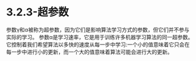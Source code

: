 # 3.2.3-超参数

参数γ和α被称为超参数，因为它们是影响算法学习方式的参数，但它们并不参与实际的学习。 参数α是学习速率，它是用于训练许多机器学习算法的同一超参数。它控制着我们希望算法以多快的速度从每一步中学习:一个小的值意味着它只会在每一步中进行小的更新，而一个大的值意味着算法可能会进行大的更新。

